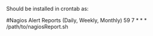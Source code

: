Should be installed in crontab as:

#Nagios Alert Reports (Daily, Weekly, Monthly)
59 7 * * * /path/to/nagiosReport.sh
